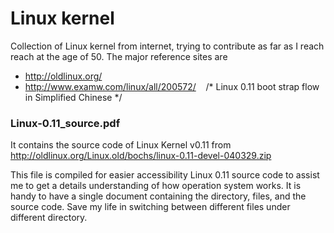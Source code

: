 # Linux kernel
Collection of Linux kernel from internet, trying to contribute as far as I reach reach at the age of 50. The major reference sites are

* http://oldlinux.org/
* http://www.examw.com/linux/all/200572/    /* Linux 0.11 boot strap flow in Simplified Chinese */


### Linux-0.11_source.pdf 
It contains the source code of Linux Kernel v0.11 from http://oldlinux.org/Linux.old/bochs/linux-0.11-devel-040329.zip

This file is compiled for easier accessibility Linux 0.11 source code to assist me to get a details understanding of how operation system works. It is handy to have a single document containing the directory, files, and the source code. Save my life in switching between different files under different directory.

#
